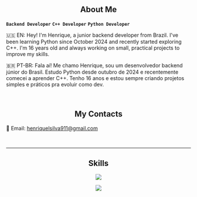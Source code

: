 <h2 align="center">About Me</h2>

**`Backend Developer`** **`C++ Developer`** **`Python Developer`**

🇺🇸 EN: Hey! I'm Henrique, a junior backend developer from Brazil. I've been learning Python since October 2024 and recently started exploring C++. I'm 16 years old and always working on small, practical projects to improve my skills.

🇧🇷 PT-BR: Fala aí! Me chamo Henrique, sou um desenvolvedor backend júnior do Brasil. Estudo Python desde outubro de 2024 e recentemente comecei a aprender C++. Tenho 16 anos e estou sempre criando projetos simples e práticos pra evoluir como dev.

<br/>

<h2 align="center">My Contacts</h2>

📧 Email: [henriquelsilva911@gmail.com](mailto:henriquelsilva911@gmail.com)

<br/>

---

<h2 align="center">Skills</h2>

<p align="center">
  <a href="https://skillicons.dev">
    <img src="https://skillicons.dev/icons?i=python,cpp,vscode" />
  </a>
</p>

<p align="center">
    <img src="https://github-readme-stats.vercel.app/api?username=Henriquelemos911&theme=tokyonight&show_icons=true" />
</p>

